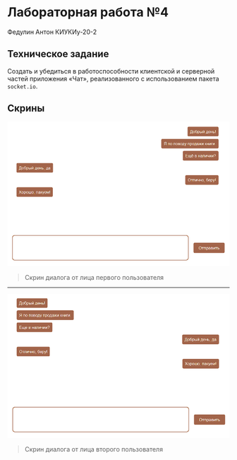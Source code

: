 # Лабораторная работа №4
Федулин Антон КИУКИу-20-2

## Техническое задание
Создать и убедиться в работоспособности клиентской и серверной частей приложения «Чат», реализованного с использованием пакета `socket.io`.

## Скрины
![img.png](img.png)
> Скрин диалога от лица первого пользователя
---
![img_1.png](img_1.png)
> Скрин диалога от лица второго пользователя